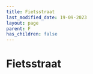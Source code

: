 ```yaml
---
title: Fietsstraat
last_modified_date: 19-09-2023
layout: page
parent: F
has_children: false
---
```


Fietsstraat
===========


